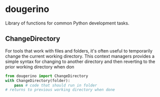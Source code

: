 # dougerino
Library of functions for common Python development tasks.

## ChangeDirectory

For tools that work with files and folders, it's often useful to temporarily change the current working directory. This context managers provides a simple syntax for changing to another directory and then reverting to the prior working directory when don

```python
from dougerino import ChangeDirectory
with ChangeDirectory(folder):
    pass # code that should run in folder
# returns to previous working directory when done
```
